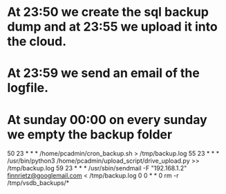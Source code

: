 # At 23:50 we create the sql backup dump and at 23:55 we upload it into the cloud.
# At 23:59 we send an email of the logfile.
# At sunday 00:00 on every sunday we empty the backup folder
50 23 * * * /home/pcadmin/cron_backup.sh > /tmp/backup.log
55 23 * * * /usr/bin/python3 /home/pcadmin/upload_script/drive_upload.py >> /tmp/backup.log
59 23 * * * /usr/sbin/sendmail -F "192.168.1.2" finnrietz@googlemail.com < /tmp/backup.log
0 0 * * 0 rm -r /tmp/vsdb_backups/*